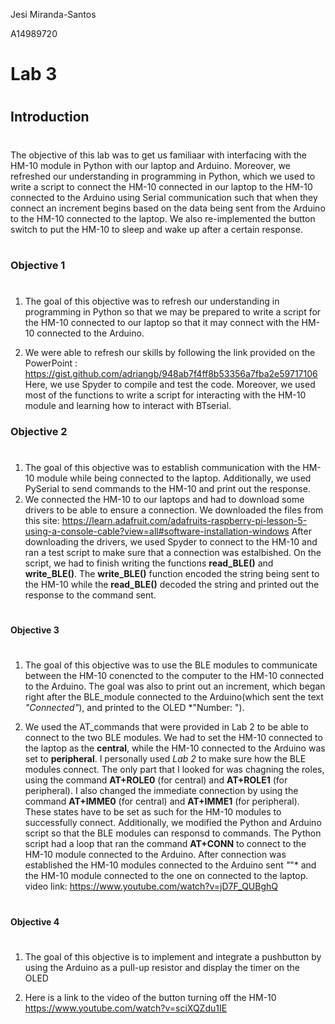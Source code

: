 Jesi Miranda-Santos


A14989720

# Lab 3
#
## Introduction
#
The objective of this lab was to get us familiaar with interfacing with the HM-10 module in Python with our laptop and Arduino. Moreover, we refreshed our understanding in programming in Python, which we used to write a script to connect the HM-10 connected in our laptop to the HM-10 connected to the Arduino using Serial communication such that when they connect an increment begins based on the data being sent from the Arduino to the HM-10 connected to the laptop. We also re-implemented the button switch to put the HM-10 to sleep and wake up after a certain response.
#
### Objective 1
#

1. The goal of this objective was to refresh our understanding in programming in Python so that we may be prepared to write a script for the HM-10 connected to our laptop so that it may connect with the HM-10 connected to the Arduino.

2. We were able to refresh our skills by following the link provided on the PowerPoint :
  https://gist.github.com/adriangb/948ab7f4ff8b53356a7fba2e59717106
  Here, we use Spyder to compile and test the code. Moreover, we used most of the functions to write a script for interacting with the HM-10 module and learning how to interact with BTserial. 
  
### Objective 2
#
1. The goal of this objective was to establish communication with the HM-10 module while being connected to the laptop. Additionally, we used PySerial to send commands to the HM-10 and print out the response.
2. We connected the HM-10 to our laptops and had to download some drivers to be able to ensure a connection. We downloaded the files from this site:
  https://learn.adafruit.com/adafruits-raspberry-pi-lesson-5-using-a-console-cable?view=all#software-installation-windows
  After downloading the drivers, we used Spyder to connect to the HM-10 and ran a test script to make sure that a connection was estalbished. On the script, we had to finish writing the functions **read_BLE()** and **write_BLE()**. The **write_BLE()** function encoded the string being sent to the HM-10 while the **read_BLE()** decoded the string and printed out the response to the command sent.
  
   
  #
  #### Objective 3
  #
  1. The goal of this objective was to use the BLE modules to communicate between the HM-10 conencted to the computer to the HM-10 connected to the Arduino. The goal was also to print out an increment, which  began right after the BLE_module connected to the Arduino(which sent the text *"Connected"*), and printed to the OLED *"Number: ").
  
  2. We used the AT_commands that were provided in Lab 2 to be able to connect to the two BLE modules. We had to set the HM-10 connected to the laptop as the **central**, while the HM-10 connected to the Arduino was set to **peripheral**. I personally used *Lab 2* to make sure how the BLE modules connect. The only part that I looked for was chagning the roles, using the command **AT+ROLE0** (for central) and **AT+ROLE1** (for peripheral). I also changed the immediate connection by using the command **AT+IMME0** (for central) and **AT+IMME1** (for peripheral). These states have to be set as such for the HM-10 modules to successfully connect. 
  Additionally, we modified the Python and Arduino script so that the BLE modules can responsd to commands. The Python script had a loop that ran the command **AT+CONN** to connect to the HM-10 module connected to the Arduino. After connection was established the HM-10 modules connected to the Arduino sent *"*"* and the HM-10 module connected to the one on connected to the laptop.
  video link: https://www.youtube.com/watch?v=jD7F_QUBghQ 
  #
  #### Objective 4
  #
  1. The goal of this objective is to implement and integrate a pushbutton by using the Arduino as a pull-up resistor and display the timer on the OLED
  
  2. Here is a link to the video of the button turning off the HM-10
    https://www.youtube.com/watch?v=sciXQZdu1IE 
   
